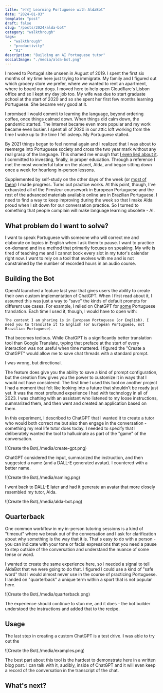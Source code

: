 ```yaml
---
title: "🇵🇹🤖 Learning Portuguese with AldaBot"
date: "2024-01-03"
template: "post"
draft: false
slug: "/posts/2024/alda-bot"
category: "walkthrough"
tags:
  - "walkthrough"
  - "productivity"
  - "AI"
description: "Building an AI Portuguese tutor"
socialImage: "./media/alda-bot.png"
---
```


I moved to Portugal site unseen in August of 2019. I spent the first six months of my time here just trying to immigrate. My family and I figured out which grocery store we prefer, where we wanted to rent an apartment, where to board our dogs. I moved here to help open Cloudflare's Lisbon office and so I kept my day job too. My wife was due to start graduate school at the start of 2020 and so she spent her first few months learning Portuguese. She became very good at it.

I promised I would commit to learning the language, beyond ordering coffee, once things calmed down. When things did calm down, the pandemic started. The Internet became even more popular and my work became even busier. I spent all of 2020 in our attic loft working from the time I woke up to the time I fell asleep. My Portuguese stalled.

By 2021 things began to feel normal again and I realized that I was about to reemerge into Portuguese society and cross the two year mark without any real grasp of the language. This shamed me enough that [I even lied about it](https://blog.samrhea.com/posts/2023/portugal-true). I committed to investing, finally, in proper education. Through a reference I met the most wonderful tutor on the planet, Alda, and began sitting down once a week for hourlong in-person lessons.

Supplemented by self-study on the other days of the week (or [most of them](https://blog.samrhea.com/category/habits)) I made progress. Turns out practice works. At this point, though, I've exhausted all of the Pimsleur coursework in European Portuguese and the rest of the advanced materials available online are in Brazilian Portuguese. I need to find a way to keep improving during the week so that I make Alda proud when I sit down for our conversation practice. So I turned to something that people complain will make language learning obsolete - AI.

## What problem do I want to solve?

I want to speak Portuguese with someone who will correct me and elaborate on topics in English when I ask them to pause. I want to practice on-demand and in a method that primarily focuses on speaking. My wife is tired of teaching me and I cannot book every slot in my tutor's calendar right now. I want to rely on a tool that evolves with me and is not constrained by the number of recorded hours in an audio course.

## Building the Bot

OpenAI launched a feature last year that gives users the ability to create their own custom implementation of ChatGPT. When I first read about it, I assumed this was just a way to "save" the kinds of default prompts for different use cases. For example, I relied on ChatGPT for [some](https://blog.samrhea.com/posts/2023/doctor-gpt) Portuguese translation. Each time I used it, though, I would have to open with:

`The content I am sharing is in European Portuguese (or English). I need you to translate it to English (or European Portuguese, not Brazilian Portuguese).`

That becomes tedious. While ChatGPT is a significantly better translation tool than Google Translate, typing that preface at the start of every interaction was not useful when time mattered. I figured the "Create a ChatGPT" would allow me to save chat threads with a standard prompt.

I was wrong, but directional.

The feature does give you the ability to save a kind of prompt configuration, but the creation flow gives you the power to customize it in ways that I would not have considered. The first time I used this tool on another project I had a moment that felt like looking into a future that shouldn't be ready just yet. It was the most profound experience I had with technology in all of 2023. I was chatting with an assistant who listened to my loose instructions, summarized them, and then went and created an application based on them.

In this experiment, I described to ChatGPT that I wanted it to create a tutor who would both correct me but also then engage in the conversation - something my real life tutor does today. I needed to specify that I deliberately wanted the tool to hallucinate as part of the "game" of the conversation.

![Create the Bot(./media/create-gpt.png)

ChatGPT considered the input, summarized the instruction, and then suggested a name (and a DALL-E generated avatar). I countered with a better name.

![Create the Bot(./media/naming.png)

I went back to DALL-E later and had it generate an avatar that more closely resembled my tutor, Alda.

![Create the Bot(./media/alda-bot.png)

## Quarterback

One common workflow in my in-person tutoring sessions is a kind of "timeout" where we break out of the conversation and I ask for clarification about why something is the way that it is. That's easy to do with a person - you can indicate with your tone or facial expressions that you need a pause to step outside of the conversation and understand the nuance of some tense or word.

I wanted to create the same experience here, so I needed a signal to tell AldaBot that we were going to do that. I figured I could use a kind of "safe word" that I would almost never use in the course of practicing Portuguese. I landed on "quarterback" a unique term within a sport that is not popular here.

![Create the Bot(./media/quarterback.png)

The experience should continue to stun me, and it does - the bot builder understood the instructions and added that to the recipe.

## Usage

The last step in creating a custom ChatGPT is a test drive. I was able to try out the 

![Create the Bot(./media/examples.png)

The best part about this tool is the hardest to demonstrate here in a written blog post. I can talk with it, audibly, inside of ChatGPT and it will even keep a record of the conversation in the transcript of the chat.

## What's next?

